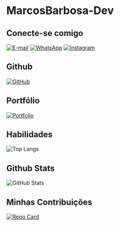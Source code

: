 # MarcosBarbosa-Dev

## Conecte-se comigo
[![E-mail](https://img.shields.io/badge/-Email-000?style=for-the-badge&logo=microsoft-outlook&logoColor=007BFF)](mailto:rc.marcosbarbosa@gmail.com)
[![WhatsApp](https://img.shields.io/badge/WhatsApp-25D366?style=for-the-badge&logo=whatsapp&logoColor=white)](https://wa.me/+5561981016665)
[![Instagram](https://img.shields.io/badge/-Instagram-%23E4405F?style=for-the-badge&logo=instagram&logoColor=white)](https://www.instagram.com/sn.marcos/)

## Github
[![GitHub](https://img.shields.io/badge/GitHub-100000?style=for-the-badge&logo=github&logoColor=white)](https://github.com/marcosbarbosa-dev)

## Portfólio
[![Portfolio](https://img.shields.io/badge/Portfolio-FF5722?style=for-the-badge&logo=todoist&logoColor=white)](https://marcosbarbosa-dev.github.io/portfolio/)

## Habilidades
![Top Langs](https://github-readme-stats-git-masterrstaa-rickstaa.vercel.app/api/top-langs/?username=marcosbarbosa-dev&layout=compact&bg_color=000&border_color=30A3DC&title_color=E94D5F&text_color=FFF)

## Github Stats
![GitHub Stats](https://github-readme-stats.vercel.app/api?username=marcosbarbosa-dev&theme=transparent&bg_color=000&border_color=30A3DC&show_icons=true&icon_color=30A3DC&title_color=E94D5F&text_color=FFF)

## Minhas Contribuições
[![Repo Card](https://github-readme-stats.vercel.app/api/pin/?username=marcosbarbosa-dev&repo=dio-lab-open-source&bg_color=000&border_color=30A3DC&show_icons=true&icon_color=30A3DC&title_color=E94D5F&text_color=FFF)](https://github.com/marcosbarbosa-dev/dio-lab-open-source)